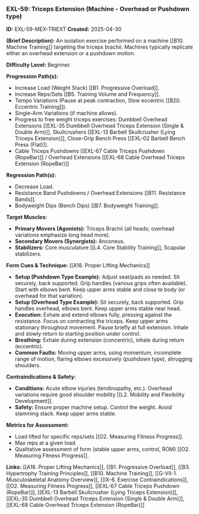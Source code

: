 ### **EXL-59: Triceps Extension (Machine - Overhead or Pushdown type)**

**ID:** EXL-59-MEX-TRIEXT **Created:** 2025-04-30

**(Brief Description):** An isolation exercise performed on a machine [[B10. Machine Training]] targeting the triceps brachii. Machines typically replicate either an overhead extension or a pushdown motion.

**Difficulty Level:** Beginner.

**Progression Path(s):**

- Increase Load (Weight Stack) [[B1. Progressive Overload]].
- Increase Reps/Sets [[B5. Training Volume and Frequency]].
- Tempo Variations (Pause at peak contraction, Slow eccentric [[B20. Eccentric Training]]).
- Single-Arm Variations (if machine allows).
- Progress to free weight triceps exercises: Dumbbell Overhead Extensions [[EXL-35 Dumbbell Overhead Triceps Extension (Single & Double Arm)]], Skullcrushers [[EXL-13 Barbell Skullcrusher (Lying Triceps Extension)]], Close-Grip Bench Press [[EXL-02 Barbell Bench Press (Flat)]].
- Cable Triceps Pushdowns [[EXL-67 Cable Triceps Pushdown (RopeBar)]] / Overhead Extensions [[EXL-68 Cable Overhead Triceps Extension (RopeBar)]]

**Regression Path(s):**

- Decrease Load.
- Resistance Band Pushdowns / Overhead Extensions [[B11. Resistance Bands]].
- Bodyweight Dips (Bench Dips) [[B7. Bodyweight Training]].

**Target Muscles:**

- **Primary Movers (Agonists):** Triceps Brachii (all heads; overhead variations emphasize long head more).
- **Secondary Movers (Synergists):** Anconeus.
- **Stabilizers:** Core musculature [[L4. Core Stability Training]], Scapular stabilizers.

**Form Cues & Technique:** [[A18. Proper Lifting Mechanics]]

- **Setup (Pushdown Type Example):** Adjust seat/pads as needed. Sit securely, back supported. Grip handles (various grips often available). Start with elbows bent. Keep upper arms stable and close to body (or overhead for that variation).
- **Setup (Overhead Type Example):** Sit securely, back supported. Grip handles overhead, elbows bent. Keep upper arms stable near head.
- **Execution:** Exhale and extend elbows fully, pressing against the resistance. Focus on contracting the triceps. Keep upper arms stationary throughout movement. Pause briefly at full extension. Inhale and slowly return to starting position under control.
- **Breathing:** Exhale during extension (concentric), inhale during return (eccentric).
- **Common Faults:** Moving upper arms, using momentum, incomplete range of motion, flaring elbows excessively (pushdown type), shrugging shoulders.

**Contraindications & Safety:**

- **Conditions:** Acute elbow injuries (tendinopathy, etc.). Overhead variations require good shoulder mobility [[L2. Mobility and Flexibility Development]].
- **Safety:** Ensure proper machine setup. Control the weight. Avoid slamming stack. Keep upper arms stable.

**Metrics for Assessment:**

- Load lifted for specific reps/sets [[O2. Measuring Fitness Progress]].
- Max reps at a given load.
- Qualitative assessment of form (stable upper arms, control, ROM) [[O2. Measuring Fitness Progress]].

**Links:** [[A18. Proper Lifting Mechanics]], [[B1. Progressive Overload]], [[B3. Hypertrophy Training Principles]], [[B10. Machine Training]], [[G-VII-1. Musculoskeletal Anatomy Overview]], [[IX-6. Exercise Contraindications]], [[O2. Measuring Fitness Progress]], [[EXL-67 Cable Triceps Pushdown (RopeBar)]], [[EXL-13 Barbell Skullcrusher (Lying Triceps Extension)]], [[EXL-35 Dumbbell Overhead Triceps Extension (Single & Double Arm)]], [[EXL-68 Cable Overhead Triceps Extension (RopeBar)]]